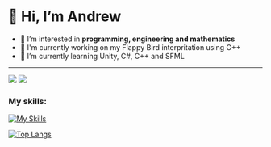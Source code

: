 # 👋 Hi, I’m **Andrew**

- 👀 I’m interested in **programming, engineering and mathematics**
- 🔨 I'm currently working on my Flappy Bird interpritation using C++
- 🌱 I’m currently learning Unity, C#, C++ and SFML

___

![](https://komarev.com/ghpvc/?username=JustAnCore)
![](https://www.codewars.com/users/JustAnCore/badges/small)

### My skills:
[![My Skills](https://skillicons.dev/icons?i=js,jquery,html,css,ps,arduino,blender,cs,visualstudio,vscode,unity,cpp,git,github,latex)](https://skillicons.dev)

[![Top Langs](https://github-readme-stats.vercel.app/api/top-langs/?username=JustAnCore&layout=compact)](https://github.com/anuraghazra/github-readme-stats)
